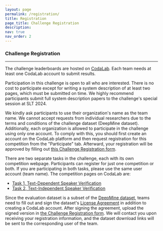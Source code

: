 ```yaml
---
layout: page
permalink: /registration/
title: Registration
page_title: Challenge Registration
description:
nav: true
nav_order: 2
---
```


### Challenge Registration
---
The challenge leaderboards are hosted on [CodaLab](https://codalab.org/). Each team needs at least one CodaLab account to submit results.

Participation in this challenge is open to all who are interested. There is no cost to participate except for writing a system description of at least two pages, which must be submitted on time. We highly recommend participants submit full system description papers to the challenge's special session at SLT 2024.

We kindly ask participants to use their organization's name as the team name. We cannot accept requests from individual researchers due to the terms and conditions of the challenge dataset (DeepMine dataset). Additionally, each organization is allowed to participate in the challenge using only one account. To comply with this, you should first create an account on the CodaLab platform and then request registration for this competition from the "Participate" tab. Afterward, your registration will be approved by filling out [this Challenge Registration form](https://forms.gle/q2kXMuvomkpG73Gj9).

There are two separate tasks in the challenge, each with its own competition webpage. Participants can register for just one competition or both. If you are participating in both tasks, please use the same user account (team name). The competition pages on CodaLab are:

- [Task 1, Text-Dependent Speaker Verification](https://competitions.codalab.org/competitions/28190)
- [Task 2, Text-Independent Speaker Verification](https://competitions.codalab.org/competitions/28269)

Since the evaluation dataset is a subset of the [DeepMine dataset](https://data.deepmine.ir/en/), teams need to fill out and sign the dataset's [License Agreement](/assets/docs/Challenge_License_Agreement_2024.docx) in addition to creating a CodaLab account. After signing the agreement, upload the signed version in [the Challenge Registration form](https://forms.gle/q2kXMuvomkpG73Gj9). We will contact you upon receiving your registration information, and the dataset download links will be sent to the corresponding user of the team.
